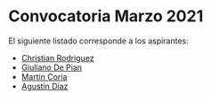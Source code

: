 # Convocatoria Marzo 2021

El siguiente listado corresponde a los aspirantes:

* [Christian Rodriguez](aspirante-rodriguez.christian/)
* [Giuliano De Pian](aspirante-giuliano.depian)
* [Martin Coria](aspirante-coria.martin/)
* [Agustin Diaz](aspirante-agustin.diaz)